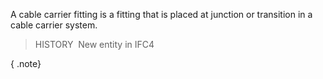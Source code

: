 ﻿A cable carrier fitting is a fitting that is placed at junction or transition in a cable carrier system.

> HISTORY&nbsp; New entity in IFC4

{ .note}
>